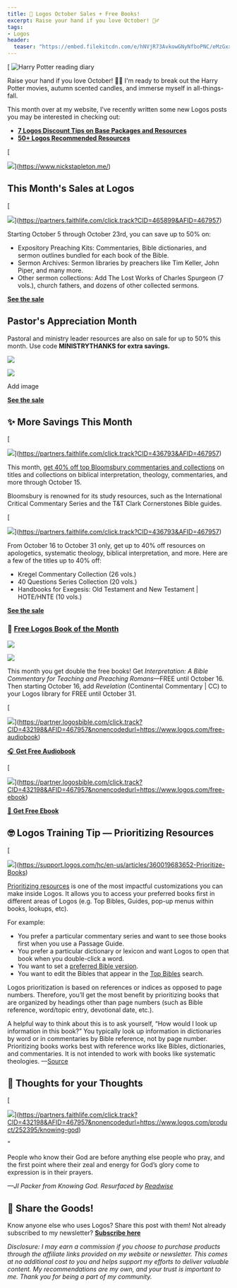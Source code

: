 ```yaml
---
title: 🍁 Logos October Sales + Free Books!
excerpt: Raise your hand if you love October! 🙋‍♂️
tags:
- Logos
header:
  teaser: "https://embed.filekitcdn.com/e/hNVjR73AvkowGNyNfboPNC/eMzGxxVitg8ZbLHdtzTKKY"
---
```

[
![Harry Potter reading diary](https://embed.filekitcdn.com/e/hNVjR73AvkowGNyNfboPNC/eMzGxxVitg8ZbLHdtzTKKY)

Raise your hand if you love October! 🙋‍♂️ I'm ready to break out the Harry Potter movies, autumn scented candles, and immerse myself in all-things-fall.

This month over at my website, I've recently written some new Logos posts you may be interested in checking out:

- [​**7 Logos Discount Tips on Base Packages and Resources**​](https://www.nickstapleton.me/logos-discounts/)
- [​**50+ Logos Recommended Resources**​](https://www.nickstapleton.me/logos-resources/)

[

![](https://embed.filekitcdn.com/e/hNVjR73AvkowGNyNfboPNC/nmnxAr14XviW1gs4YM5b7p)](https://www.nickstapleton.me/)

## This Month's Sales at Logos

[

![](https://embed.filekitcdn.com/e/hNVjR73AvkowGNyNfboPNC/3iqrPeDAdTP3B6fS7g7ARF)](https://partners.faithlife.com/click.track?CID=465899&AFID=467957)

Starting October 5 through October 23rd, you can save up to 50% on:

- Expository Preaching Kits: Commentaries, Bible dictionaries, and sermon outlines bundled for each book of the Bible.
- Sermon Archives: Sermon libraries by preachers like Tim Keller, John Piper, and many more.
- Other sermon collections: Add The Lost Works of Charles Spurgeon (7 vols.), church fathers, and dozens of other collected sermons.

[**See the sale**](https://partners.faithlife.com/click.track?CID=465899&AFID=467957)

## Pastor's Appreciation Month

Pastoral and ministry leader resources are also on sale for up to 50% this month. Use code **MINISTRYTHANKS for extra savings.**

![](https://embed.filekitcdn.com/e/hNVjR73AvkowGNyNfboPNC/avV87yNZA99Z6AsjhYgvCV?ar=1%3A1&fit=crop)

![](https://embed.filekitcdn.com/e/hNVjR73AvkowGNyNfboPNC/rVfogFWLU1g2so2B5mhcxn?ar=1%3A1&fit=crop)

Add image

[**See the sale**](https://partners.faithlife.com/click.track?CID=441383&AFID=467957)

## **✨ More Savings This Month**

[

![](https://embed.filekitcdn.com/e/hNVjR73AvkowGNyNfboPNC/vifPAKYCvgtyD8NQ17pVj4)](https://partners.faithlife.com/click.track?CID=436793&AFID=467957)

This month, [​get 40% off top Bloomsbury commentaries and collections​](https://partners.faithlife.com/click.track?CID=436793&AFID=467957) on titles and collections on biblical interpretation, theology, commentaries, and more through October 15.

Bloomsbury is renowned for its study resources, such as the International Critical Commentary Series and the T&T Clark Cornerstones Bible guides. 

[

![](https://embed.filekitcdn.com/e/hNVjR73AvkowGNyNfboPNC/dF1dnuSCMb8VbVhxP5UZ4r)](https://partners.faithlife.com/click.track?CID=436793&AFID=467957)

From October 16 to October 31 only, get up to 40% off resources on apologetics, systematic theology, biblical interpretation, and more. Here are a few of the titles up to 40% off:

- Kregel Commentary Collection (26 vols.)
- 40 Questions Series Collection (20 vols.)
- Handbooks for Exegesis: Old Testament and New Testament | HOTE/HNTE (10 vols.)

[**See the sale**](https://partners.faithlife.com/click.track?CID=436793&AFID=467957)

### **📖** [​**Free Logos Book of the Month**​](https://partner.logosbible.com/click.track?CID=437858&AFID=467957)

![](https://embed.filekitcdn.com/e/hNVjR73AvkowGNyNfboPNC/o4Mb4MSWP1MaG7WgLgvfJo?ar=1%3A1&fit=crop)

![](https://embed.filekitcdn.com/e/hNVjR73AvkowGNyNfboPNC/2qYxdwzhNS9BLNX3WUsak9?ar=1%3A1&fit=crop)

This month you get double the free books! Get _Interpretation: A Bible Commentary for Teaching and Preaching Romans_—FREE until October 16. Then starting October 16, add _Revelation_ (Continental Commentary | CC) to your Logos library for FREE until October 31.

[

![](https://embed.filekitcdn.com/e/hNVjR73AvkowGNyNfboPNC/qprtzDSEUoopELoxr8ZcXJ)](https://partner.logosbible.com/click.track?CID=432198&AFID=467957&nonencodedurl=https://www.logos.com/free-audiobook)

[🎧 **​Get Free Audiobook**](https://partner.logosbible.com/click.track?CID=432198&AFID=467957&nonencodedurl=https://www.logos.com/free-audiobook)

[

![](https://embed.filekitcdn.com/e/hNVjR73AvkowGNyNfboPNC/fiU5hcJr1h5J18TQYVqarm)](https://partner.logosbible.com/click.track?CID=432198&AFID=467957&nonencodedurl=https://www.logos.com/free-ebook)

[📖 **​Get Free Ebook**](https://partner.logosbible.com/click.track?CID=432198&AFID=467957&nonencodedurl=https://www.logos.com/free-ebook)

## 🤓 Logos Training Tip — Prioritizing Resources

[

![](https://embed.filekitcdn.com/e/hNVjR73AvkowGNyNfboPNC/9F4tCfYVyDDGCTzKYtbHA4)](https://support.logos.com/hc/en-us/articles/360019683652-Prioritize-Books)

[​Prioritizing resources​](https://support.logos.com/hc/en-us/articles/360019683652-Prioritize-Books) is one of the most impactful customizations you can make inside Logos. It allows you to access your preferred books first in different areas of Logos (e.g. Top Bibles, Guides, pop-up menus within books, lookups, etc).

For example:

- You prefer a particular commentary series and want to see those books first when you use a Passage Guide.
- You prefer a particular dictionary or lexicon and want Logos to open that book when you double-click a word.
- You want to set a [​preferred Bible version​](https://support.logos.com/hc/en-us/articles/360016817471).
- You want to edit the Bibles that appear in the [​Top Bibles​](https://support.logos.com/hc/en-us/articles/360029571712) search.

Logos prioritization is based on references or indices as opposed to page numbers. Therefore, you’ll get the most benefit by prioritizing books that are organized by headings other than page numbers (such as Bible reference, word/topic entry, devotional date, etc.).

A helpful way to think about this is to ask yourself, “How would I look up information in this book?” You typically look up information in dictionaries by word or in commentaries by Bible reference, not by page number. Prioritizing books works best with reference works like Bibles, dictionaries, and commentaries. It is not intended to work with books like systematic theologies. —[​Source​](https://support.logos.com/hc/en-us/articles/360019683652-Prioritize-Books)

## **💬 Thoughts for your Thoughts** 

[

![](https://embed.filekitcdn.com/e/hNVjR73AvkowGNyNfboPNC/cMB7K1SYTizHhDbazS2rgf)](https://partners.faithlife.com/click.track?CID=432198&AFID=467957&nonencodedurl=https://www.logos.com/product/252395/knowing-god)

“

People who know their God are before anything else people who pray, and the first point where their zeal and energy for God’s glory come to expression is in their prayers.

_—JI Packer from Knowing God. Resurfaced by_ [​_Readwise_​](https://readwise.io/i/nick139)

## 🙌 **Share the Goods!**

Know anyone else who uses Logos? Share this post with them! Not already subscribed to my newsletter? [​**Subscribe here**​](https://nickstapleton.ck.page/4154455aa2)

<script async data-uid="e75da6f296" src="https://nickstapleton.ck.page/e75da6f296/index.js"></script>

_Disclosure: I may earn a commission if you choose to purchase products through the affiliate links provided on my website or newsletter. This comes at no additional cost to you and helps support my efforts to deliver valuable content. My recommendations are my own, and your trust is important to me. Thank you for being a part of my community._
